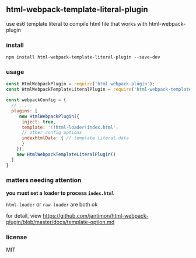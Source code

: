 
## html-webpack-template-literal-plugin
use es6 template literal to compile html file that works with html-webpack-plugin

### install
`npm install html-webpack-template-literal-plugin --save-dev`

### usage
```javascript
const HtmlWebpackPlugin = require('html-webpack-plugin');
const HtmlWebpackTemplateLiteralPlugin = require('html-webpack-template-literal-plugin');

const webpackConfig = {
  // ... 
  plugins: [
     new HtmlWebpackPlugin({
      inject: true,
      template: '!!html-loader!index.html',
      // other config options
      indexHtmlData: { // template literal data
      }
    }),
    new HtmlWebpackTemplateLiteralPlugin()
  ]
}
```

### matters needing attention
**you must set a loader to process `index.html`**

`html-loader` or `raw-loader` are both ok  

for detail, view https://github.com/jantimon/html-webpack-plugin/blob/master/docs/template-option.md

### license
MIT